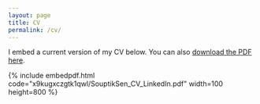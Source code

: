 ```yaml
---
layout: page
title: CV
permalink: /cv/
---
```

<!---
To get this link, upload to dropbox and then open the file on the dropbox website. Click sharing and then generate the link. Use that link below. Make sure that the link is of the form: https://www.dropbox.com/s/ALPHANUMERICSTRING/fname.pdf https://www.dropbox.com/s/x9kugxczgtk1qwl/SouptikSen_CV_LinkedIn.pdf?dl=0
-->
I embed a current version of my CV below. You can also [download the PDF here](https://www.dropbox.com/s/x9kugxczgtk1qwl/SouptikSen_CV_LinkedIn.pdf?dl=0).

{% include embedpdf.html code="x9kugxczgtk1qwl/SouptikSen_CV_LinkedIn.pdf" width=100 height=800 %}
